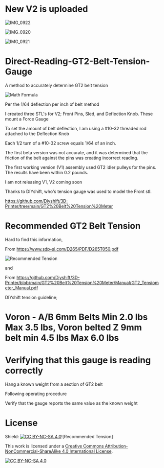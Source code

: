 # New V2 is uploaded

![IMG_0922](https://github.com/user-attachments/assets/9c6765bf-3f2a-4b52-aff7-0a54b40725c6)

![IMG_0920](https://github.com/user-attachments/assets/1242eda1-cf7a-4341-a860-5936d9b471eb)

![IMG_0921](https://github.com/user-attachments/assets/69165bb3-4c7b-4b13-8508-e57a17f6f3cc)

# Direct-Reading-GT2-Belt-Tension-Gauge
A method to accurately determine GT2 belt tension

![Math Formula](https://github.com/user-attachments/assets/46931420-2bd3-4c01-8f57-04409e5adf24)

Per the 1/64 deflection per inch of belt method

I created three STL's for V2; Front Pins, Sled, and Deflection Knob. These mount a Force Gauge

To set the amount of belt deflection, I am using a #10-32 threaded rod attached to the Deflection Knob

Each 1/2 turn of a #10-32 screw equals 1/64 of an inch.

The first beta version was not accurate, and it was determined that the friction of the belt against the pins was creating incorrect reading.

The first working version (V1) assembly used GT2 idler pulleys for the pins. The results have been within 0.2 pounds.

I am not releasing V1, V2 coming soon

Thanks to DIYshift, who's tension gauge was used to model the Front stl.

https://github.com/Diyshift/3D-Printer/tree/main/GT2%20Belt%20Tension%20Meter



# Recommended GT2 Belt Tension

Hard to find this information, 

From https://www.sdp-si.com/D265/PDF/D265T050.pdf

![Recommended Tension](https://github.com/user-attachments/assets/db23475d-1481-46ca-8ccd-a2cee577a575)

and

From https://github.com/Diyshift/3D-Printer/blob/main/GT2%20Belt%20Tension%20Meter/Manual/GT2_Tensiometer_Manual.pdf

DIYshift tension guideline; 
# Voron - A/B 6mm Belts Min 2.0 lbs Max 3.5 lbs, Voron belted Z 9mm belt min 4.5 lbs Max 6.0 lbs


# Verifying that this gauge is reading correctly

Hang a known weight from a section of GT2 belt

Following operating procedure

Verify that the gauge reports the same value as the known weight


# License
Shield: [![CC BY-NC-SA 4.0][cc-by-nc-sa-shield]][cc-by-nc-sa]![Recommended Tension]


This work is licensed under a
[Creative Commons Attribution-NonCommercial-ShareAlike 4.0 International License][cc-by-nc-sa].

[![CC BY-NC-SA 4.0][cc-by-nc-sa-image]][cc-by-nc-sa]

[cc-by-nc-sa]: http://creativecommons.org/licenses/by-nc-sa/4.0/
[cc-by-nc-sa-image]: https://licensebuttons.net/l/by-nc-sa/4.0/88x31.png
[cc-by-nc-sa-shield]: https://img.shields.io/badge/License-CC%20BY--NC--SA%204.0-lightgrey.svg
